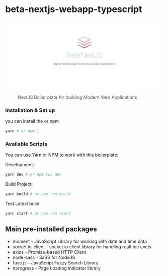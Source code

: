 # beta-nextjs-webapp-typescript

![banner image](https://raw.githubusercontent.com/quadroloop/beta-nextjs-webapp-typescript/main/project-banner.png)

> NextJS Boiler plate for building Modern Web Applications

### Installation & Set up

you can install the or npm

```sh
yarn # or npm i
```

### Available Scripts
You can use Yarn or NPM to work with this boilerplate:

Development:
```sh
yarn dev # or npm run dev
```

Build Project:
```sh
yarn build # or npm run build
```

Test Latest build
```sh
yarn start # or npm run start
```


## Main pre-installed packages

- moment - JavaScript Library for working with date and time data
- socket.io-client - socket.io client library for handling realtime evets
- axios - Promise-based HTTP Client
- node-sass - SaSS for NodeJS
- fuse.js - JavaScript Fuzzy Search Library
- nprogress - Page Loading indicator library
